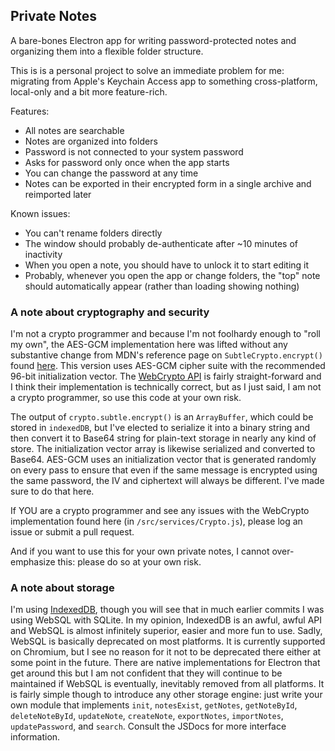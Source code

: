 ## Private Notes

A bare-bones Electron app for writing password-protected notes and organizing them into a flexible folder structure.

This is is a personal project to solve an immediate problem for me: migrating from Apple's Keychain Access app to something cross-platform, local-only and a bit more feature-rich.

Features:

 * All notes are searchable
 * Notes are organized into folders
 * Password is not connected to your system password
 * Asks for password only once when the app starts
 * You can change the password at any time
 * Notes can be exported in their encrypted form in a single archive and reimported later

Known issues:

 * You can't rename folders directly
 * The window should probably de-authenticate after ~10 minutes of inactivity
 * When you open a note, you should have to unlock it to start editing it
 * Probably, whenever you open the app or change folders, the "top" note should automatically appear (rather than loading showing nothing)

### A note about cryptography and security

I'm not a crypto programmer and because I'm not foolhardy enough to "roll my own", the AES-GCM implementation here was lifted without any substantive change from MDN's reference page on `SubtleCrypto.encrypt()` found [here](https://developer.mozilla.org/en-US/docs/Web/API/SubtleCrypto/encrypt). This version uses AES-GCM cipher suite with the recommended 96-bit initialization vector. The [WebCrypto API](https://www.w3.org/TR/WebCryptoAPI/#SubtleCrypto-method-encrypt) is fairly straight-forward and I think their implementation is technically correct, but as I just said, I am not a crypto programmer, so use this code at your own risk.

The output of `crypto.subtle.encrypt()` is an `ArrayBuffer`, which could be stored in `indexedDB`, but I've elected to serialize it into a binary string and then convert it to Base64 string for plain-text storage in nearly any kind of store. The initialization vector array is likewise serialized and converted to Base64. AES-GCM uses an initialization vector that is generated randomly on every pass to ensure that even if the same message is encrypted using the same password, the IV and ciphertext will always be different. I've made sure to do that here.

If YOU are a crypto programmer and see any issues with the WebCrypto implementation found here (in `/src/services/Crypto.js`), please log an issue or submit a pull request.

And if you want to use this for your own private notes, I cannot over-emphasize this: please do so at your own risk.

### A note about storage

I'm using [IndexedDB](https://developer.mozilla.org/en-US/docs/Web/API/IndexedDB_API/Using_IndexedDB), though you will see that in much earlier commits I was using WebSQL with SQLite. In my opinion, IndexedDB is an awful, awful API and WebSQL is almost infinitely superior, easier and more fun to use. Sadly, WebSQL is basically deprecated on most platforms. It is currently supported on Chromium, but I see no reason for it not to be deprecated there either at some point in the future. There are native implementations for Electron that get around this but I am not confident that they will continue to be maintained if WebSQL is eventually, inevitably removed from all platforms. It is fairly simple though to introduce any other storage engine: just write your own module that implements `init`, `notesExist`, `getNotes`, `getNoteById`, `deleteNoteById`, `updateNote`, `createNote`, `exportNotes`, `importNotes`, `updatePassword`, and `search`. Consult the JSDocs for more interface information.
